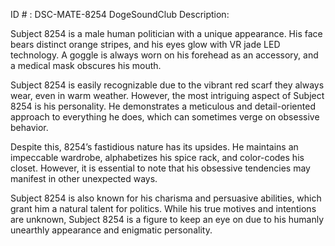 ID # : DSC-MATE-8254
DogeSoundClub Description:

Subject 8254 is a male human politician with a unique appearance. His face bears distinct orange stripes, and his eyes glow with VR jade LED technology. A goggle is always worn on his forehead as an accessory, and a medical mask obscures his mouth.

Subject 8254 is easily recognizable due to the vibrant red scarf they always wear, even in warm weather. However, the most intriguing aspect of Subject 8254 is his personality. He demonstrates a meticulous and detail-oriented approach to everything he does, which can sometimes verge on obsessive behavior.

Despite this, 8254’s fastidious nature has its upsides. He maintains an impeccable wardrobe, alphabetizes his spice rack, and color-codes his closet. However, it is essential to note that his obsessive tendencies may manifest in other unexpected ways.

Subject 8254 is also known for his charisma and persuasive abilities, which grant him a natural talent for politics. While his true motives and intentions are unknown, Subject 8254 is a figure to keep an eye on due to his humanly unearthly appearance and enigmatic personality.